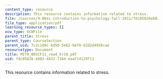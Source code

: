 ```yaml
---
content_type: resource
description: This resource contains information related to stress.
file: /courses/9-00sc-introduction-to-psychology-fall-2011/fdc05826e602d4327164eaaf14129f11_MIT9_00SCF11_read_kr10.pdf
file_type: application/pdf
learning_resource_types: []
ocw_type: OCWFile
parent_title: Stress
parent_type: CourseSection
parent_uid: 7c2c180c-bd50-5e62-bbf0-62d2d4926cae
resourcetype: Document
title: MIT9_00SCF11_read_kr10.pdf
uid: fdc05826-e602-d432-7164-eaaf14129f11
---
```

This resource contains information related to stress.